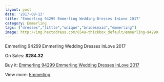 ```yaml
---
layout: post
date: '2017-08-13'
title: "Emmerling 94299 Emmerling Wedding Dresses InLove 2017"
category: Emmerling
tags: ["dresses","little","unique","bridesmaid","emmerling"]
image: http://img.hectodress.com/6549-thickbox_default/emmerling-94299-emmerling-wedding-dresses-inlove-2013.jpg
---
```

Emmerling 94299 Emmerling Wedding Dresses InLove 2017

On Sales: **$284.32**
<a href="https://www.hectodress.com/emmerling/3251-emmerling-94299-emmerling-wedding-dresses-inlove-2013.html"><amp-img layout="responsive" width="600" height="600" src="//img.hectodress.com/6549-thickbox_default/emmerling-94299-emmerling-wedding-dresses-inlove-2013.jpg" alt="Emmerling 94299 Emmerling Wedding Dresses InLove 2017 0" /></a>
<a href="https://www.hectodress.com/emmerling/3251-emmerling-94299-emmerling-wedding-dresses-inlove-2013.html"><amp-img layout="responsive" width="600" height="600" src="//img.hectodress.com/6550-thickbox_default/emmerling-94299-emmerling-wedding-dresses-inlove-2013.jpg" alt="Emmerling 94299 Emmerling Wedding Dresses InLove 2017 1" /></a>

Buy it: [Emmerling 94299 Emmerling Wedding Dresses InLove 2017](https://www.hectodress.com/emmerling/3251-emmerling-94299-emmerling-wedding-dresses-inlove-2013.html "Emmerling 94299 Emmerling Wedding Dresses InLove 2017")

View more: [Emmerling](https://www.hectodress.com/56-emmerling "Emmerling")